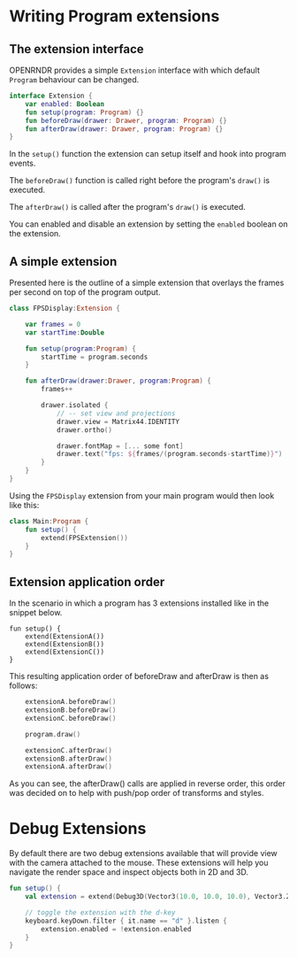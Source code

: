 # Writing Program extensions

## The extension interface

OPENRNDR provides a simple `Extension` interface with which default `Program` behaviour can be changed.

```kotlin
interface Extension {
    var enabled: Boolean
    fun setup(program: Program) {}
    fun beforeDraw(drawer: Drawer, program: Program) {}
    fun afterDraw(drawer: Drawer, program: Program) {}
}
```

In the `setup()` function the extension can setup itself and hook into program events.

The `beforeDraw()` function is called right before the program's `draw()` is executed.

The `afterDraw()` is called after the program's `draw()` is executed.

You can enabled and disable an extension by setting the `enabled` boolean on the extension.

## A simple extension

Presented here is the outline of a simple extension that overlays the frames per second on top of the program output.

```kotlin
class FPSDisplay:Extension {

    var frames = 0
    var startTime:Double

    fun setup(program:Program) {
        startTime = program.seconds
    }

    fun afterDraw(drawer:Drawer, program:Program) {
        frames++

        drawer.isolated {
            // -- set view and projections
            drawer.view = Matrix44.IDENTITY
            drawer.ortho()

            drawer.fontMap = [... some font]
            drawer.text("fps: ${frames/(program.seconds-startTime)}")
        }
    }
}
```

Using the `FPSDisplay` extension from your main program would then look like this:
```kotlin
class Main:Program {
    fun setup() {
        extend(FPSExtension())
    }
}
```

## Extension application order

In the scenario in which a program has 3 extensions installed like in the snippet below.

```
fun setup() {
    extend(ExtensionA())
    extend(ExtensionB())
    extend(ExtensionC())
}
```

This resulting application order of beforeDraw and afterDraw is then as follows:

```kotlin
    extensionA.beforeDraw()
    extensionB.beforeDraw()
    extensionC.beforeDraw()

    program.draw()

    extensionC.afterDraw()
    extensionB.afterDraw()
    extensionA.afterDraw()
```

As you can see, the afterDraw() calls are applied in reverse order, this order was decided on to help with push/pop order of transforms and styles.

# Debug Extensions

By default there are two debug extensions available that will provide view with the camera attached to the mouse. These extensions will help you navigate the render space and inspect objects both in 2D and 3D.

```kotlin
fun setup() {
    val extension = extend(Debug3D(Vector3(10.0, 10.0, 10.0), Vector3.ZERO, 40.0))

    // toggle the extension with the d-key
    keyboard.keyDown.filter { it.name == "d" }.listen {
        extension.enabled = !extension.enabled
    }
}
```
